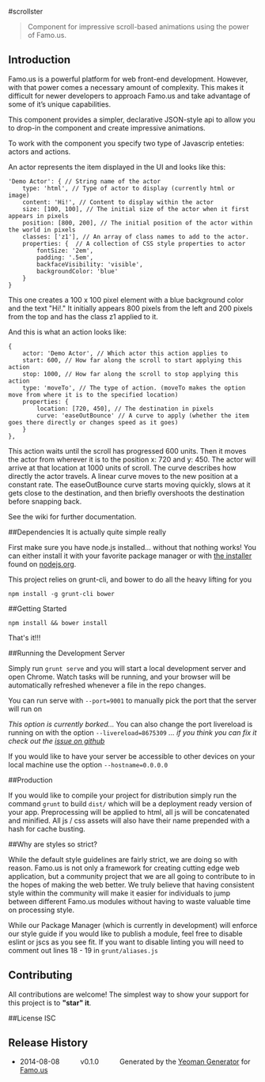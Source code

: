 #scrollster
> Component for impressive scroll-based animations using the power of Famo.us.

## Introduction
Famo.us is a powerful platform for web front-end development. However, with that power comes a necessary amount of complexity. This makes it difficult for newer developers to approach Famo.us and take advantage of some of it’s unique capabilities.

This component provides a simpler, declarative JSON-style api to allow you to drop-in the component and create impressive animations.

To work with the component you specify two type of Javascrip enteties: actors and actions.

An actor represents the item displayed in the UI and looks like this:

```
'Demo Actor': { // String name of the actor
    type: 'html', // Type of actor to display (currently html or image)
    content: 'Hi!', // Content to display within the actor
    size: [100, 100], // The initial size of the actor when it first appears in pixels
    position: [800, 200], // The initial position of the actor within the world in pixels
    classes: ['z1'], // An array of class names to add to the actor.
    properties: {  // A collection of CSS style properties to actor
        fontSize: '2em',
        padding: '.5em',
        backfaceVisibility: 'visible',
        backgroundColor: 'blue'
    }
}
```

This one creates a 100 x 100 pixel element with a blue background color and the text "Hi!." It initially appears 800 pixels from the left and 200 pixels from the top and has the class z1 applied to it.

And this is what an action looks like:
```
{
    actor: 'Demo Actor', // Which actor this action applies to
    start: 600, // How far along the scroll to start applying this action
    stop: 1000, // How far along the scroll to stop applying this action
    type: 'moveTo', // The type of action. (moveTo makes the option move from where it is to the specified location)
    properties: {
        location: [720, 450], // The destination in pixels
        curve: 'easeOutBounce' // A curve to apply (whether the item goes there directly or changes speed as it goes)
    }
},
```
This action waits until the scroll has progressed 600 units. Then it moves the actor from wherever it is to the position x: 720 and y: 450. The actor will arrive at that location at 1000 units of scroll. The curve describes how directly the actor travels. A linear curve moves to the new position at a constant rate. The easeOutBounce curve starts moving quickly, slows at it gets close to the destination, and then briefly overshoots the destination before snapping back.

See the wiki for further documentation.

##Dependencies
It is actually quite simple really

First make sure you have node.js installed... without that nothing works!  You can either install it with your favorite package manager or with [the installer](http://nodejs.org/download) found on [nodejs.org](http://nodejs.org).

This project relies on grunt-cli, and bower to do all the heavy lifting for you

```
npm install -g grunt-cli bower
```

##Getting Started

```
npm install && bower install
```

That's it!!!

##Running the Development Server

Simply run ```grunt serve``` and you will start a local development server and open Chrome.  Watch tasks will be running, and your browser will be automatically refreshed whenever a file in the repo changes.

You can run serve with ```--port=9001``` to manually pick the port that the server will run on

*This option is currently borked...*
You can also change the port livereload is running on with the option ```--livereload=8675309```
*... if you think you can fix it check out the [issue on github](https://github.com/Famous/generator-famous/issues/22)*

If you would like to have your server be accessible to other devices on your local machine use the option ```--hostname=0.0.0.0```

##Production

If you would like to compile your project for distribution simply run the command ```grunt``` to build ```dist/``` which will be a deployment ready version of your app.  Preprocessing will be applied to html, all js will be concatenated and minified.  All js / css assets will also have their name prepended with a hash for cache busting.

##Why are styles so strict?

While the default style guidelines are fairly strict, we are doing so with reason.  Famo.us is not only a framework for creating cutting edge web application, but a community project that we are all going to contribute to in the hopes of making the web better.  We truly believe that having consistent style within the community will make it easier for individuals to jump between different Famo.us modules without having to waste valuable time on processing style.

While our Package Manager (which is currently in development) will enforce our style guide if you would like to publish a module, feel free to disable eslint or jscs as you see fit.  If you want to disable linting you will need to comment out lines 18 - 19 in ```grunt/aliases.js```

## Contributing
All contributions are welcome! The simplest way to show your support for this project is to **"star" it**.

##License
ISC

## Release History
 * 2014-08-08   v0.1.0   Generated by the [Yeoman Generator](https://github.com/famous/generator-famous) for [Famo.us](http://famo.us)